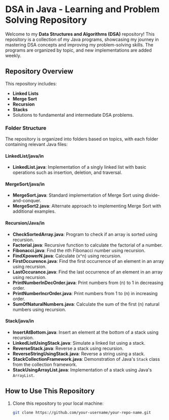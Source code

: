# DSA in Java - Learning and Problem Solving Repository  

Welcome to my **Data Structures and Algorithms (DSA)** repository! This repository is a collection of my Java programs, showcasing my journey in mastering DSA concepts and improving my problem-solving skills. The programs are organized by topic, and new implementations are added weekly.  

## Repository Overview  

This repository includes:  
- **Linked Lists**  
- **Merge Sort**  
- **Recursion**  
- **Stacks**  
- Solutions to fundamental and intermediate DSA problems.  

### Folder Structure  

The repository is organized into folders based on topics, with each folder containing relevant Java files:  

#### **LinkedList/java/in**  
- **LinkedList.java**: Implementation of a singly linked list with basic operations such as insertion, deletion, and traversal.  

#### **MergeSort/java/in**  
- **MergeSort.java**: Standard implementation of Merge Sort using divide-and-conquer.  
- **MergeSort2.java**: Alternate approach to implementing Merge Sort with additional examples.  

#### **Recursion/Java/in**  
- **CheckSortedArray.java**: Program to check if an array is sorted using recursion.  
- **Factorial.java**: Recursive function to calculate the factorial of a number.  
- **Fibonacci.java**: Find the nth Fibonacci number using recursion.  
- **FindXpowerN.java**: Calculate \(x^n\) using recursion.  
- **FirstOccurence.java**: Find the first occurrence of an element in an array using recursion.  
- **LastOccurance.java**: Find the last occurrence of an element in an array using recursion.  
- **PrintNumberInDecOrder.java**: Print numbers from \(n\) to 1 in decreasing order.  
- **PrintNumberIncrOrder.java**: Print numbers from 1 to \(n\) in increasing order.  
- **SumOfNaturalNumbers.java**: Calculate the sum of the first \(n\) natural numbers using recursion.  

#### **Stack/java/in**  
- **InsertAtBottom.java**: Insert an element at the bottom of a stack using recursion.  
- **LinkedListUsingStack.java**: Simulate a linked list using a stack.  
- **ReverseStack.java**: Reverse a stack using recursion.  
- **ReverseStringUsingStack.java**: Reverse a string using a stack.  
- **StackCollectionFramework.java**: Demonstration of Java's `Stack` class from the collection framework.  
- **StackUsingArrayList.java**: Implementation of a stack using Java's `ArrayList`.  

## How to Use This Repository  

1. Clone this repository to your local machine:  
   ```bash  
   git clone https://github.com/your-username/your-repo-name.git  
